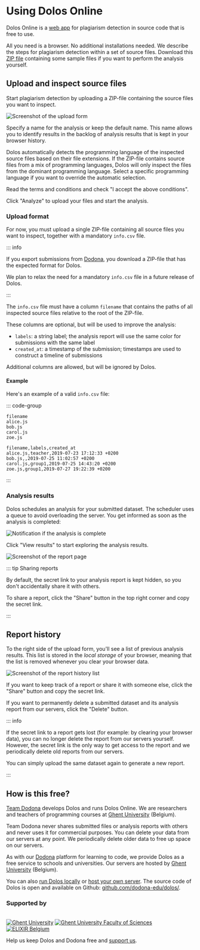 # Using Dolos Online

Dolos Online is a [web app](https://dolos.ugent.be/server) for plagiarism detection in source code that is free to use.

All you need is a browser.
No additional installations needed.
We describe the steps for plagiarism detection within a set of source files.
Download this [ZIP file](/simple-dataset.zip) containing some sample files if you want to perform the analysis yourself.

## Upload and inspect source files

Start plagiarism detection by uploading a ZIP-file containing the source files you want to inspect.

![Screenshot of the upload form](/images/screenshots/dolos-upload.png)

Specify a name for the analysis or keep the default name.
This name allows you to identify results in the backlog of analysis results that is kept in your browser history.

Dolos automatically detects the programming language of the inspected source files based on their file extensions.
If the ZIP-file contains source files from a mix of programming languages, Dolos will only inspect the files from the dominant programming language.
Select a specific programming language if you want to override the automatic selection.

Read the terms and conditions and check "I accept the above conditions".

Click "Analyze" to upload your files and start the analysis.

### Upload format

For now, you must upload a single ZIP-file containing all source files you want to inspect, together with a mandatory `info.csv` file.

::: info

If you export submissions from [Dodona](./dodona.md), you download a ZIP-file that has the expected format for Dolos. 

We plan to relax the need for a mandatory `info.csv` file in a future release of Dolos.

:::

The `info.csv` file must have a column `filename` that contains the paths of all inspected source files relative to the root of the ZIP-file.

These columns are optional, but will be used to improve the analysis:

- `labels`: a string label; the analysis report will use the same color for submissions with the same label
- `created_at`: a timestamp of the submission; timestamps are used to construct a timeline of submissions

Additional columns are allowed, but will be ignored by Dolos.

#### Example

Here's an example of a valid `info.csv` file:

::: code-group

```csv [Required column only]
filename
alice.js
bob.js
carol.js
zoe.js
```

```csv [With optional columns]
filename,labels,created_at
alice.js,teacher,2019-07-23 17:12:33 +0200
bob.js,,2019-07-25 11:02:57 +0200
carol.js,group1,2019-07-25 14:43:20 +0200
zoe.js,group1,2019-07-27 19:22:39 +0200
```
:::

### Analysis results

Dolos schedules an analysis for your submitted dataset.
The scheduler uses a queue to avoid overloading the server.
You get informed as soon as the analysis is completed:

![Notification if the analysis is complete](/images/screenshots/dolos-finished.png)

Click "View results" to start exploring the analysis results.

![Screenshot of the report page](/images/screenshots/dolos-report-overview.png)

::: tip Sharing reports

By default, the secret link to your analysis report is kept hidden, so you don't accidentally share it with others.

To share a report, click the "Share" button in the top right corner and copy the secret link.

:::

## Report history

To the right side of the upload form, you'll see a list of previous analysis results.
This list is stored in the _local storage_ of your browser, meaning that the list is removed whenever you clear your browser data.

![Screenshot of the report history list](/images/screenshots/dolos-history.png)

If you want to keep track of a report or share it with someone else, click the "Share" button and copy the secret link.

If you want to permanently delete a submitted dataset and its analysis report from our servers, click the "Delete" button.

::: info

If the secret link to a report gets lost (for example: by clearing your browser data), you can no longer delete the report from our servers yourself.
However, the secret link is the only way to get access to the report and we periodically delete old reports from our servers.

You can simply upload the same dataset again to generate a new report.

:::

## How is this free?

[Team Dodona](https://dodona.ugent.be/en/about/) develops Dolos and runs Dolos Online.
We are researchers and teachers of programming courses at [Ghent University](https://www.ugent.be/en) (Belgium).

Team Dodona never shares submitted files or analysis reports with others and never uses it for commercial purposes.
You can delete your data from our servers at any point.
We periodically delete older data to free up space on our servers.

As with our [Dodona](https://dodona.ugent.be) platform for learning to code, we provide Dolos as a free service to schools and universities.
Our servers are hosted by [Ghent University](https://www.ugent.be/en) (Belgium).

You can also [run Dolos locally](installation.html) or [host your own server](docker.html).
The source code of Dolos is open and available on Github: [github.com/dodona-edu/dolos/](https://github.com/dodona-edu/dolos/).

### Supported by

<br>
<div class="image-row">
<a href="https://www.ugent.be/en"><img src="/images/ugent.png" alt="Ghent University" /></a>
<a href="https://www.ugent.be/we/en"><img src="/images/we.png" alt="Ghent University Faculty of Sciences" /></a>
<a href="https://www.elixir-belgium.org/"><img src="/images/elixir.png" alt="ELIXIR Belgium" /></a>
</div>

Help us keep Dolos and Dodona free and [support us](https://dodona.ugent.be/en/support-us/).

